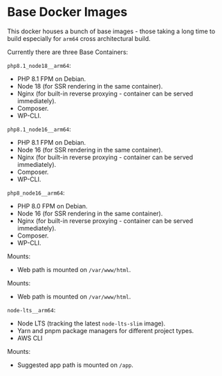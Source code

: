 # Base Docker Images

This docker houses a bunch of base images - those taking a long time to build especially for `arm64` cross architectural build.

Currently there are three Base Containers:

`php8.1_node18__arm64`:
- PHP 8.1 FPM on Debian.
- Node 18 (for SSR rendering in the same container).
- Nginx (for built-in reverse proxying - container can be served immediately).
- Composer.
- WP-CLI.

`php8.1_node16__arm64`:
- PHP 8.1 FPM on Debian.
- Node 16 (for SSR rendering in the same container).
- Nginx (for built-in reverse proxying - container can be served immediately).
- Composer.
- WP-CLI.

`php8_node16__arm64`:
- PHP 8.0 FPM on Debian.
- Node 16 (for SSR rendering in the same container).
- Nginx (for built-in reverse proxying - container can be served immediately).
- Composer.
- WP-CLI.

Mounts:
- Web path is mounted on `/var/www/html`.

Mounts:
- Web path is mounted on `/var/www/html`.

`node-lts__arm64`:
- Node LTS (tracking the latest `node-lts-slim` image).
- Yarn and pnpm package managers for different project types.
- AWS CLI

Mounts:
- Suggested app path is mounted on `/app`.
